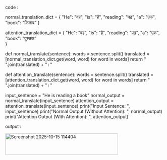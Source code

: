 code :

normal_translation_dict = {
    "He": "वह",
    "is": "है",
    "reading": "पढ़",
    "a": "एक",
    "book": "किताब"
}

attention_translation_dict = {
    "He": "वह",
    "is": "है",
    "reading": "पढ़",
    "a": "एक",
    "book": "पुस्तक"  
}

def normal_translate(sentence):
    words = sentence.split()
    translated = [normal_translation_dict.get(word, word) for word in words]
    return " ".join(translated) + "।"

def attention_translate(sentence):
    words = sentence.split()
    translated = [attention_translation_dict.get(word, word) for word in words]
    return " ".join(translated) + "।"

input_sentence = "He is reading a book"
normal_output = normal_translate(input_sentence)
attention_output = attention_translate(input_sentence)
print("Input Sentence: ", input_sentence)
print("Normal Output (Without Attention): ", normal_output)
print("Attention Output (With Attention): ", attention_output)

output :

<img width="357" height="68" alt="Screenshot 2025-10-15 114404" src="https://github.com/user-attachments/assets/62124ed2-044e-416d-b566-3c6a7f3fb2ce" />
